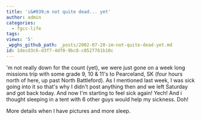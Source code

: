 ```yaml
---
title: 'i&#039;m not quite dead... yet'
author: admin
categories:
  - fgcc-life
tags: 
views: '5'
_wpghs_github_path: _posts/2002-07-20-im-not-quite-dead-yet.md
id: 1decd3c6-d3f7-4df0-9bc8-c0527761b10c
---
```

<p>'m not really down for the count (yet), we were just gone on a week long missions trip with some grade 9, 10 &amp; 11's to Pearceland, SK (four hours north of here, up past North Battleford). As I mentioned last week, I was sick going into it so that's why I didn't post anything then and we left Saturday and got back today. And now I'm starting to feel sick again! Yech! And i thought sleeping in a tent with 6 other guys would help my sickness. Doh!</p>
<p>More details when I have pictures and more sleep.</p>
